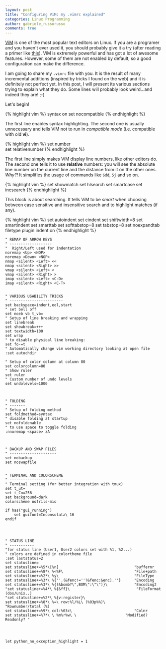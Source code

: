 ```yaml
---
layout: post
title: "Configuring ViM: my .vimrc explained"
categories: Linux Programming
author: gabriele_russorusso
comments: true
---
```


[ViM](http://www.vim.org) is one of the most popular text editors on Linux. If
you are a programer and you haven't ever used it, you should probably give 
it a try (after reading a primer like [this](https://danielmiessler.com/study/vim/#gs.944UoJI)).
ViM is extremely powerful and has got a lot of awesome features. However, some
of them are not enabled by default, so a good configuration can make the
difference.

I am going to share my `.vimrc` file with you. It is the result of many incremental
additions (inspired by tricks I found on the web) and it is definitely not perfect yet.
In this post, I will present 
its various sections trying to explain what they do. Some lines will
probably look weird...and indeed they are! ;-) 

Let's begin!

{% highlight vim %}
syntax on
set nocompatible
{% endhighlight %}

The first line enables syntax highlighting. The second one is usually
unnecessary and tells ViM not to
run in *compatible mode* (i.e. compatible with old **vi**). 

{% highlight vim %}
set number	
set relativenumber
{% endhighlight %}

The first line simply makes ViM display line numbers, like other editors do. The
second one tells it to use **relative** numbers: you will see the absolute line
number on the current line and the distance from it on the other ones. *Why?!*
It simplifies the usage of commands like `6dd`, `5j` and so on.

{% highlight vim %}
set showmatch
set hlsearch
set smartcase
set incsearch
{% endhighlight %}

This block is about searching. It tells ViM to be *smart* when choosing between
case sensitive and insensitive search and to highlight matches (if any).
	 
{% highlight vim %}
set autoindent
set cindent
set shiftwidth=8
set smartindent
set smarttab
set softtabstop=8
set tabstop=8
set noexpandtab
filetype plugin indent on
{% endhighlight %}


	" REMAP OF ARROW KEYS
	" -------------------
	"  Right/Left used for indentation
	noremap <Up> <NOP>
	noremap <Down> <NOP>
	nmap <silent> <Left> <<
	nmap <silent> <Right> >>
	vmap <silent> <Left> <
	vmap <silent> <Right> >
	imap <silent> <Left> <C-D>
	imap <silent> <Right> <C-T>


	" VARIOUS USABILITY TRICKS
	" ------------------------
	set backspace=indent,eol,start
	" set bell off
	set noeb vb t_vb=
	" Setup of line breaking and wrapping
	set linebreak
	set showbreak=+++
	set textwidth=100
	set wrap
	" to disable physical line breaking:
	set fo-=t 
	" Automatically change vim working directory looking at open file
	:set autochdir

	" Setup of color column at column 80
	set colorcolumn=80
	" Show ruler
	set ruler
	" Custom number of undo levels
	set undolevels=1000



	" FOLDING
	" -------
	" Setup of folding method
	set foldmethod=syntax
	" disable folding at startup
	set nofoldenable    
	" to use space to toggle folding
	:nnoremap <space> zA



	" BACKUP AND SWAP FILES
	" ---------------------
	set nobackup
	set noswapfile


	" TERMINAL AND COLORSCHEME
	" ------------------------
	" Terminal setting (for better integration with tmux)
	set t_ut=
	set t_Co=256
	set background=dark
	colorscheme nofrils-mio

	if has("gui_running")
		set guifont=Inconsolata\ 16
	endif




	" STATUS LINE
	" -----------
	"for status line (User1, User2 colors set with %1, %2...)
	" colors are defined in colortheme file
	:set laststatus=2
	set statusline=
	set statusline+=%5*\[%n]                                  "buffernr
	set statusline+=%8*\ %<%F\                                "File+path
	set statusline+=%2*\ %y\                                  "FileType
	set statusline+=%3*\ %{''.(&fenc!=''?&fenc:&enc).''}      "Encoding
	set statusline+=%3*\ %{(&bomb?\",BOM\":\"\")}\            "Encoding2
	"set statusline+=%4*\ %{&ff}\                              "FileFormat (dos/unix..) 
	"set statusline+=%2*\ %{v:register}\
	set statusline+=%8*\ %=\ row:%l/%L\ (%03p%%)\             "Rownumber/total (%)
	set statusline+=%9*\ col:%03c\                            "Colnr
	set statusline+=%7*\ \ %m%r%w\ \                      "Modified? Readonly? "




	let python_no_exception_highlight = 1
